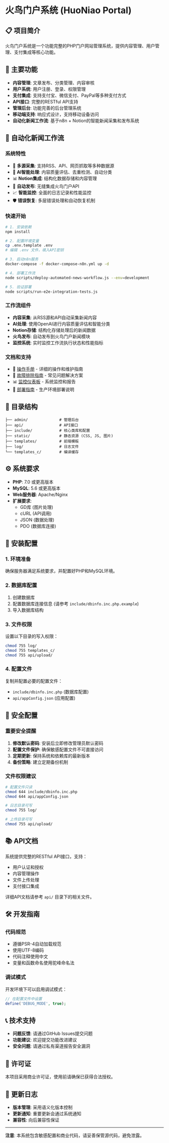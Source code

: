 # 火鸟门户系统 (HuoNiao Portal)

## 📋 项目简介

火鸟门户系统是一个功能完整的PHP门户网站管理系统，提供内容管理、用户管理、支付集成等核心功能。

## 🚀 主要功能

- **内容管理**: 文章发布、分类管理、内容审核
- **用户系统**: 用户注册、登录、权限管理
- **支付集成**: 支持支付宝、微信支付、PayPal等多种支付方式
- **API接口**: 完整的RESTful API支持
- **管理后台**: 功能完善的后台管理系统
- **移动端支持**: 响应式设计，支持移动设备访问
- **自动化新闻工作流**: 基于n8n + Notion的智能新闻采集和发布系统

## 🤖 自动化新闻工作流

### 系统特性

- 🔄 **多源采集**: 支持RSS、API、网页抓取等多种数据源
- 🤖 **AI智能处理**: 内容质量评估、去重检测、自动分类
- 📊 **Notion集成**: 结构化数据存储和内容管理
- 🚀 **自动发布**: 无缝集成火鸟门户API
- 📈 **智能监控**: 全面的日志记录和性能监控
- 🛡️ **错误恢复**: 多层错误处理和自动恢复机制

### 快速开始

```bash
# 1. 安装依赖
npm install

# 2. 配置环境变量
cp .env.template .env
# 编辑 .env 文件，填入API密钥

# 3. 启动n8n服务
docker-compose -f docker-compose-n8n.yml up -d

# 4. 部署工作流
node scripts/deploy-automated-news-workflow.js --env=development

# 5. 验证部署
node scripts/run-e2e-integration-tests.js
```

### 工作流组件

- **内容采集**: 从RSS源和API自动采集新闻内容
- **AI处理**: 使用OpenAI进行内容质量评估和智能分类
- **Notion存储**: 结构化存储处理后的新闻数据
- **火鸟发布**: 自动发布到火鸟门户新闻模块
- **监控系统**: 实时监控工作流执行状态和性能指标

### 文档和支持

- 📖 [操作手册](docs/操作手册.md) - 详细的操作和维护指南
- 🔧 [故障排除指南](docs/故障排除指南.md) - 常见问题解决方案
- 📊 [监控仪表板](docs/监控仪表板.md) - 系统监控和报告
- 🚀 [部署指南](docs/部署指南.md) - 生产环境部署说明

## 📁 目录结构

```
├── admin/              # 管理后台
├── api/                # API接口
├── include/            # 核心类库和配置
├── static/             # 静态资源 (CSS, JS, 图片)
├── templates/          # 前端模板
├── log/                # 日志文件
└── templates_c/        # 编译缓存
```

## ⚙️ 系统要求

- **PHP**: 7.0 或更高版本
- **MySQL**: 5.6 或更高版本
- **Web服务器**: Apache/Nginx
- **扩展要求**:
  - GD库 (图片处理)
  - cURL (API调用)
  - JSON (数据处理)
  - PDO (数据库连接)

## 🔧 安装配置

### 1. 环境准备

确保服务器满足系统要求，并配置好PHP和MySQL环境。

### 2. 数据库配置

1. 创建数据库
2. 配置数据库连接信息 (请参考 `include/dbinfo.inc.php.example`)
3. 导入数据库结构

### 3. 文件权限

设置以下目录的写入权限：

```bash
chmod 755 log/
chmod 755 templates_c/
chmod 755 api/upload/
```

### 4. 配置文件

复制并配置必要的配置文件：

- `include/dbinfo.inc.php` (数据库配置)
- `api/appConfig.json` (应用配置)

## 🔐 安全配置

### 重要安全提醒

1. **修改默认密码**: 安装后立即修改管理员默认密码
2. **配置文件保护**: 确保敏感配置文件不可直接访问
3. **定期更新**: 保持系统和依赖库的最新版本
4. **备份策略**: 建立定期备份机制

### 文件权限建议

```bash
# 配置文件只读
chmod 644 include/dbinfo.inc.php
chmod 644 api/appConfig.json

# 日志目录可写
chmod 755 log/

# 上传目录可写
chmod 755 api/upload/
```

## 📚 API文档

系统提供完整的RESTful API接口，支持：

- 用户认证和授权
- 内容管理操作
- 文件上传处理
- 支付接口集成

详细API文档请参考 `api/` 目录下的相关文件。

## 🛠️ 开发指南

### 代码规范

- 遵循PSR-4自动加载规范
- 使用UTF-8编码
- 代码注释使用中文
- 变量和函数命名使用驼峰命名法

### 调试模式

开发环境下可以启用调试模式：

```php
// 在配置文件中设置
define('DEBUG_MODE', true);
```

## 📞 技术支持

- **问题反馈**: 请通过GitHub Issues提交问题
- **功能建议**: 欢迎提交功能改进建议
- **安全问题**: 请通过私有渠道报告安全漏洞

## 📄 许可证

本项目采用商业许可证，使用前请确保已获得合法授权。

## 🔄 更新日志

- **版本管理**: 采用语义化版本控制
- **更新通知**: 重要更新会通过系统通知
- **兼容性**: 向后兼容性保证

---

**注意**: 本系统包含敏感配置和商业代码，请妥善保管源代码，避免泄露。
